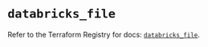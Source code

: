 # `databricks_file`

Refer to the Terraform Registry for docs: [`databricks_file`](https://registry.terraform.io/providers/databricks/databricks/1.61.0/docs/resources/file).
